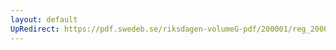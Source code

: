 ```yaml
---
layout: default
UpRedirect: https://pdf.swedeb.se/riksdagen-volumeG-pdf/200001/reg_200001/reg_200001_0511.pdf
---
```

